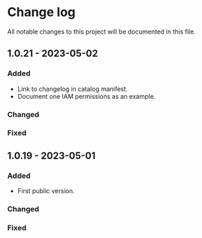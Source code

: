 # Change log

All notable changes to this project will be documented in this file.

## 1.0.21 - 2023-05-02

### Added
   * Link to changelog in catalog manifest.
   * Document one IAM permissions as an example.
### Changed
### Fixed

## 1.0.19 - 2023-05-01

### Added
   * First public version.
### Changed
### Fixed
